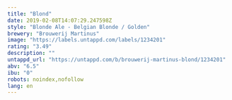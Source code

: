 ```yaml
---
title: "Blond"
date: 2019-02-08T14:07:29.247598Z
style: "Blonde Ale - Belgian Blonde / Golden"
brewery: "Brouwerij Martinus"
image: "https://labels.untappd.com/labels/1234201"
rating: "3.49"
description: ""
untappd_url: "https://untappd.com/b/brouwerij-martinus-blond/1234201"
abv: "6.5"
ibu: "0"
robots: noindex,nofollow
lang: en
---
```

